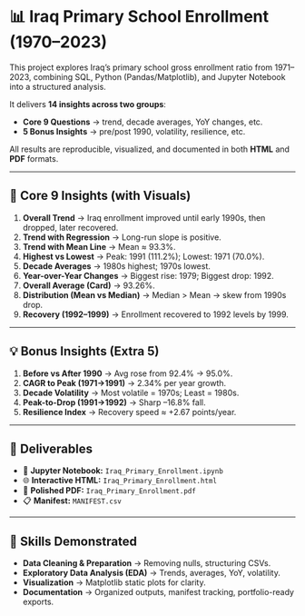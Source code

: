 # 📊 Iraq Primary School Enrollment (1970–2023)

This project explores Iraq’s primary school gross enrollment ratio from 1971–2023, combining SQL, Python (Pandas/Matplotlib), and Jupyter Notebook into a structured analysis.

It delivers **14 insights across two groups**:

- **Core 9 Questions** → trend, decade averages, YoY changes, etc.  
- **5 Bonus Insights** → pre/post 1990, volatility, resilience, etc.

All results are reproducible, visualized, and documented in both **HTML** and **PDF** formats.

---

## 🔎 Core 9 Insights (with Visuals)

1. **Overall Trend** → Iraq enrollment improved until early 1990s, then dropped, later recovered.  
2. **Trend with Regression** → Long-run slope is positive.  
3. **Trend with Mean Line** → Mean ≈ 93.3%.  
4. **Highest vs Lowest** → Peak: 1991 (111.2%); Lowest: 1971 (70.0%).  
5. **Decade Averages** → 1980s highest; 1970s lowest.  
6. **Year-over-Year Changes** → Biggest rise: 1979; Biggest drop: 1992.  
7. **Overall Average (Card)** → 93.26%.  
8. **Distribution (Mean vs Median)** → Median > Mean → skew from 1990s drop.  
9. **Recovery (1992–1999)** → Enrollment recovered to 1992 levels by 1999.  

---

## 💡 Bonus Insights (Extra 5)

1. **Before vs After 1990** → Avg rose from 92.4% → 95.0%.  
2. **CAGR to Peak (1971→1991)** → 2.34% per year growth.  
3. **Decade Volatility** → Most volatile = 1970s; Least = 1980s.  
4. **Peak-to-Drop (1991→1992)** → Sharp –16.8% fall.  
5. **Resilience Index** → Recovery speed ≈ +2.67 points/year.  

---

## 📑 Deliverables

- 📓 **Jupyter Notebook:** `Iraq_Primary_Enrollment.ipynb`  
- 🌐 **Interactive HTML:** `Iraq_Primary_Enrollment.html`  
- 📄 **Polished PDF:** `Iraq_Primary_Enrollment.pdf`  
- 📋 **Manifest:** `MANIFEST.csv`  

---

## 🚀 Skills Demonstrated

- **Data Cleaning & Preparation** → Removing nulls, structuring CSVs.  
- **Exploratory Data Analysis (EDA)** → Trends, averages, YoY, volatility.  
- **Visualization** → Matplotlib static plots for clarity.  
- **Documentation** → Organized outputs, manifest tracking, portfolio-ready exports.  
